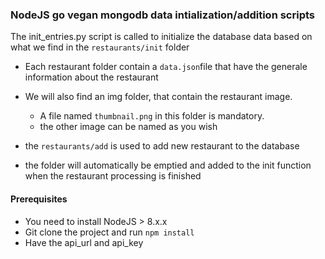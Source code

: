 ### NodeJS go vegan mongodb data intialization/addition scripts

The init_entries.py script is called to initialize the database data based on what we find in the `restaurants/init` folder
- Each restaurant folder contain a `data.json`file that have the generale information about the restaurant
- We will also find an img folder, that contain the restaurant image.
    - A file named `thumbnail.png` in this folder is mandatory.
    - the other image can be named as you wish


- the `restaurants/add` is used to add new restaurant to the database
- the folder will automatically be emptied and added to the init function when the restaurant processing is finished


#### Prerequisites ####
- You need to install NodeJS > 8.x.x
- Git clone the project and run `npm install`
- Have the api_url and api_key